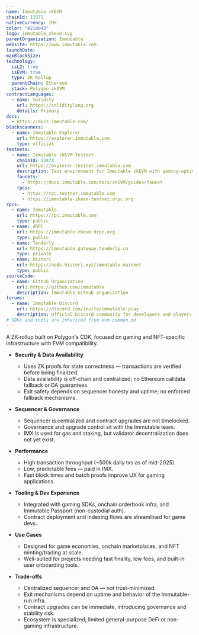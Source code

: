 ```yaml
---
name: Immutable zkEVM
chainId: 13371
nativeCurrency: IMX
color: "#210043"
logo: immutable_zkevm.svg
parentOrganization: Immutable
website: https://www.immutable.com
launchDate: 
maxBlockSize: 
technology:
  isL2: true
  isEVM: true
  type: ZK Rollup
  parentChain: Ethereum
  stack: Polygon zkEVM
contractLanguages:
  - name: Solidity
    url: https://soliditylang.org
    details: Primary
docs:
  - https://docs.immutable.com/
blockscanners:
  - name: Immutable Explorer
    url: https://explorer.immutable.com
    type: official
testnets:
  - name: Immutable zkEVM Testnet
    chainId: 13473
    url: https://explorer.testnet.immutable.com
    description: Test environment for Immutable zkEVM with gaming-optimized features.
    faucets:
      - https://docs.immutable.com/docs/zkEVM/guides/faucet
    rpcs:
      - https://rpc.testnet.immutable.com
      - https://immutable-zkevm-testnet.drpc.org
rpcs:
  - name: Immutable
    url: https://rpc.immutable.com
    type: public
  - name: dRPC
    url: https://immutable-zkevm.drpc.org
    type: public
  - name: Tenderly
    url: https://immutable.gateway.tenderly.co
    type: private
  - name: Histori
    url: https://node.histori.xyz/immutable-mainnet
    type: public
sourceCode:
  - name: Github Organization
    url: https://github.com/immutable
    description: Immutable GitHub organization
forums:
  - name: Immutable Discord
    url: https://discord.com/invite/immutable-play
    description: Official Discord community for developers and players
# SDKs and tools are inherited from evm-common.md
---
```


A ZK-rollup built on Polygon's CDK, focused on gaming and NFT-specific infrastructure with EVM compatibility.

- **Security & Data Availability**  
  - Uses ZK proofs for state correctness — transactions are verified before being finalized.  
  - Data availability is off-chain and centralized; no Ethereum calldata fallback or DA guarantees.  
  - Exit safety depends on sequencer honesty and uptime; no enforced fallback mechanisms.  

- **Sequencer & Governance**  
  - Sequencer is centralized and contract upgrades are not timelocked.  
  - Governance and upgrade control sit with the Immutable team.  
  - IMX is used for gas and staking, but validator decentralization does not yet exist.  

- **Performance**  
  - High transaction throughput (~500k daily txs as of mid-2025).  
  - Low, predictable fees — paid in IMX.  
  - Fast block times and batch proofs improve UX for gaming applications.  

- **Tooling & Dev Experience**  
  - Integrated with gaming SDKs, onchain orderbook infra, and Immutable Passport (non-custodial auth).  
  - Contract deployment and indexing flows are streamlined for game devs.  

- **Use Cases**  
  - Designed for game economies, onchain marketplaces, and NFT minting/trading at scale.  
  - Well-suited for projects needing fast finality, low fees, and built-in user onboarding tools.

- **Trade-offs**  
  - Centralized sequencer and DA — not trust-minimized.  
  - Exit mechanisms depend on uptime and behavior of the Immutable-run infra.  
  - Contract upgrades can be immediate, introducing governance and stability risk.  
  - Ecosystem is specialized; limited general-purpose DeFi or non-gaming infrastructure. 